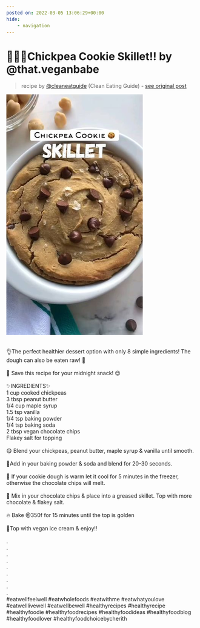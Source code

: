 ```yaml
---
posted on: 2022-03-05 13:06:29+00:00
hide:
    - navigation
---
```


# 🌱🍪🎉Chickpea Cookie Skillet!! by @that.veganbabe  

> recipe by [@cleaneatguide](https://www.instagram.com/cleaneatguide/) 
(Clean Eating Guide) - [see original post](https://instagram.com/p/CauSKiljUlA)

![](../img/cleaneatguide_05-03-2022_1303.png)

\
👌The perfect healthier dessert option with only 8 simple ingredients! The dough can also be eaten raw! 🤤 \
\
🔖 Save this recipe for your midnight snack! 😉 \
\
✨INGREDIENTS✨\
1 cup cooked chickpeas\
3 tbsp peanut butter\
1/4 cup maple syrup\
1.5 tsp vanilla\
1/4 tsp baking powder\
1/4 tsp baking soda\
2 tbsp vegan chocolate chips\
Flakey salt for topping \
\
😋 Blend your chickpeas, peanut butter, maple syrup & vanilla until smooth. \
\
💜Add in your baking powder & soda and blend for 20-30 seconds. \
\
🧊 If your cookie dough is warm let it cool for 5 minutes in the freezer, otherwise the chocolate chips will melt. \
\
🍫 Mix in your chocolate chips & place into a greased skillet. Top with more chocolate & flakey salt. \
\
🔥 Bake @350f for 15 minutes until the top is golden \
\
🍦Top with vegan ice cream & enjoy!!\
\
.\
.\
.\
.\
.\
.\
.\
.\
.\
\#eatwellfeelwell \#eatwholefoods \#eatwithme \#eatwhatyoulove \#eatwelllivewell \#eatwellbewell \#healthyrecipes \#healthyrecipe \#healthyfoodie \#healthyfoodrecipes \#healthyfoodideas \#healthyfoodblog \#healthyfoodlover \#healthyfoodchoicebycherith 